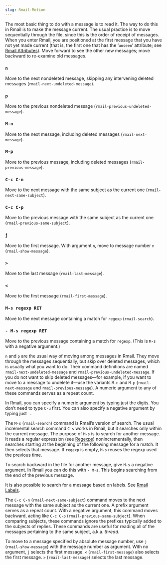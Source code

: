 ```yaml
---
slug: Rmail-Motion
---
```


The most basic thing to do with a message is to read it. The way to do this in Rmail is to make the message current. The usual practice is to move sequentially through the file, since this is the order of receipt of messages. When you enter Rmail, you are positioned at the first message that you have not yet made current (that is, the first one that has the ‘`unseen`’ attribute; see [Rmail Attributes](Rmail-Attributes)). Move forward to see the other new messages; move backward to re-examine old messages.

### `n`

Move to the next nondeleted message, skipping any intervening deleted messages (`rmail-next-undeleted-message`).

### `p`

Move to the previous nondeleted message (`rmail-previous-undeleted-message`).

### `M-n`

Move to the next message, including deleted messages (`rmail-next-message`).

### `M-p`

Move to the previous message, including deleted messages (`rmail-previous-message`).

### `C-c C-n`

Move to the next message with the same subject as the current one (`rmail-next-same-subject`).

### `C-c C-p`

Move to the previous message with the same subject as the current one (`rmail-previous-same-subject`).

### `j`

Move to the first message. With argument `n`, move to message number `n` (`rmail-show-message`).

### `>`

Move to the last message (`rmail-last-message`).

### `<`

Move to the first message (`rmail-first-message`).

### `M-s regexp RET`

Move to the next message containing a match for `regexp` (`rmail-search`).

### `- M-s regexp RET`

Move to the previous message containing a match for `regexp`. (This is `M-s` with a negative argument.)

`n` and `p` are the usual way of moving among messages in Rmail. They move through the messages sequentially, but skip over deleted messages, which is usually what you want to do. Their command definitions are named `rmail-next-undeleted-message` and `rmail-previous-undeleted-message`. If you do not want to skip deleted messages—for example, if you want to move to a message to undelete it—use the variants `M-n` and `M-p` (`rmail-next-message` and `rmail-previous-message`). A numeric argument to any of these commands serves as a repeat count.

In Rmail, you can specify a numeric argument by typing just the digits. You don’t need to type `C-u` first. You can also specify a negative argument by typing just `-`.

The `M-s` (`rmail-search`) command is Rmail’s version of search. The usual incremental search command `C-s` works in Rmail, but it searches only within the current message. The purpose of `M-s` is to search for another message. It reads a regular expression (see [Regexps](Regexps)) nonincrementally, then searches starting at the beginning of the following message for a match. It then selects that message. If `regexp` is empty, `M-s` reuses the regexp used the previous time.

To search backward in the file for another message, give `M-s` a negative argument. In Rmail you can do this with `- M-s`. This begins searching from the end of the previous message.

It is also possible to search for a message based on labels. See [Rmail Labels](Rmail-Labels).

The `C-c C-n` (`rmail-next-same-subject`) command moves to the next message with the same subject as the current one. A prefix argument serves as a repeat count. With a negative argument, this command moves backward, acting like `C-c C-p` (`rmail-previous-same-subject`). When comparing subjects, these commands ignore the prefixes typically added to the subjects of replies. These commands are useful for reading all of the messages pertaining to the same subject, a.k.a. *thread*.

To move to a message specified by absolute message number, use `j` (`rmail-show-message`) with the message number as argument. With no argument, `j` selects the first message. `<` (`rmail-first-message`) also selects the first message. `>` (`rmail-last-message`) selects the last message.

